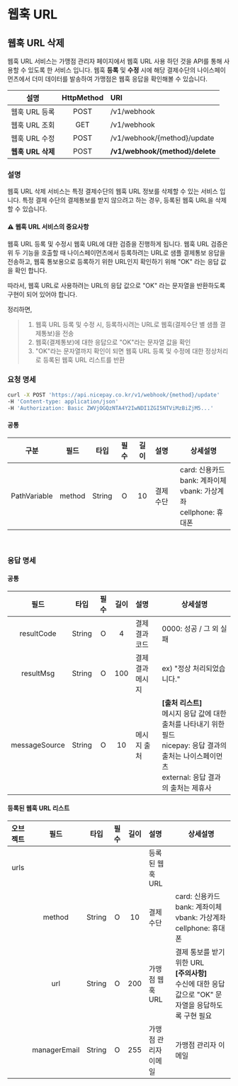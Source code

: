# 웹훅 URL

## 웹훅 URL 삭제

웹훅 URL 서비스는 가맹점 관리자 페이지에서 웹훅 URL 사용 하던 것을 API를 통해 사용할 수 있도록 한 서비스 입니다.
웹훅 **등록** 및 **수정** 시에 해당 결제수단의 나이스페이먼츠에서 더미 데이터를 발송하여 가맹점은 웹훅 응답을 확인해볼 수 있습니다.

|      설명       | HttpMethod | URI                             |
|:-------------:|:----------:|:--------------------------------|
|   웹훅 URL 등록   |    POST    | /v1/webhook                     |
|   웹훅 URL 조회   |    GET     | /v1/webhook                     |
|   웹훅 URL 수정   |    POST    | /v1/webhook/{method}/update     |
| **웹훅 URL 삭제** |    POST    | **/v1/webhook/{method}/delete** |



### 설명

웹훅 URL 삭제 서비스는 특정 결제수단의 웹훅 URL 정보를 삭제할 수 있는 서비스 입니다.
특정 결제 수단의 결제통보를 받지 않으려고 하는 경우, 등록된 웹훅 URL을 삭제할 수 있습니다.


#### ⚠️ 웹훅 URL 서비스의 중요사항

웹훅 URL 등록 및 수정시 웹훅 URL에 대한 검증을 진행하게 됩니다.
웹훅 URL 검증은 위 두 기능을 호출할 때 나이스페이먼츠에서 등록하려는 URL로 샘플 결제통보 응답을 전송하고, 
웹훅 통보용으로 등록하기 위한 URL인지 확인하기 위해 "OK" 라는 응답 값을 확인 합니다.

따라서, 웹훅 URL로 사용하려는 URL의 응답 값으로 "OK" 라는 문자열을 반환하도록 구현이 되어 있어야 합니다.

정리하면,

> 1. 웹훅 URL 등록 및 수정 시, 등록하시려는 URL로 웹훅(결제수단 별 샘플 결제통보)을 전송
> 2. 웹훅(결제통보)에 대한 응답으로 "OK"라는 문자열 값을 확인 
> 3. "OK"라는 문자열까지 확인이 되면 웹훅 URL 등록 및 수정에 대한 정상처리로 등록된 웹훅 URL 리스트를 반환


### 요청 명세

```bash
curl -X POST 'https://api.nicepay.co.kr/v1/webhook/{method}/update'
-H 'Content-type: application/json'
-H 'Authorization: Basic ZWVjOGQzNTA4Y2IwNDI1ZGI5NTViMzBiZjM5...'
```

#### 공통

|      구분      |      필드      |   타입   | 필수 | 길이  | 설명          | 상세설명                                                                        |
|:------------:|:------------:|:------:|:--:|:---:|:------------|-----------------------------------------------------------------------------|
| PathVariable |    method    | String | O  | 10  | 결제수단        | card: 신용카드 <br/> bank: 계좌이체 <br/> vbank: 가상계좌 <br/> cellphone: 휴대폰          |
<br>

### 응답 명세

#### 공통

|      필드       |   타입   | 필수 | 길이  | 설명       | 상세설명                                                                                                            |
|:-------------:|:------:|:--:|:---:|:---------|-----------------------------------------------------------------------------------------------------------------|
|  resultCode   | String | O  |  4  | 결제결과 코드  | 0000: 성공 / 그 외 실패                                                                                               |
|   resultMsg   | String | O  | 100 | 결제결과 메시지 | ex) "정상 처리되었습니다."                                                                                               |
| messageSource | String | O  | 10  | 메시지 출처   | **[출처 리스트]** <br/> 메시지 응답 값에 대한 출처를 나타내기 위한 필드 <br/> nicepay: 응답 결과의 출처는 나이스페이먼츠 <br/> external: 응답 결과의 출처는 제휴사 |

#### 등록된 웹훅 URL 리스트

| 오브젝트 |      필드      |   타입   | 필수 | 길이  | 설명          | 상세설명                                                                        |
|:----:|:------------:|:------:|:--:|:---:|:------------|-----------------------------------------------------------------------------|
| urls |              |        |    |     | 등록된 웹훅 URL  |                                                                             |
|      |    method    | String | O  | 10  | 결제수단        | card: 신용카드 <br/> bank: 계좌이체 <br/> vbank: 가상계좌 <br/> cellphone: 휴대폰          |
|      |     url      | String | O  | 200 | 가맹점 웹훅 URL  | 결제 통보를 받기 위한 URL <br/> **[주의사항]** <br/> 수신에 대한 응답 값으로 "OK" 문자열을 응답하도록 구현 필요 |
|      | managerEmail | String | O  | 255 | 가맹점 관리자 이메일 | 가맹점 관리자 이메일                                                                 |

<br>
